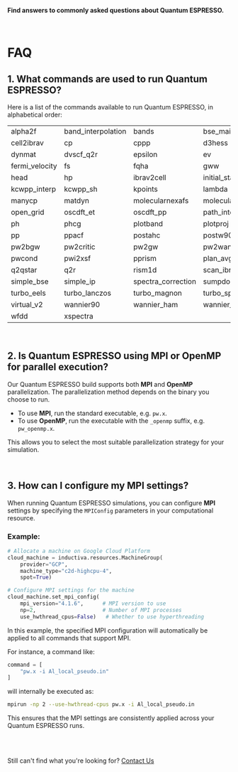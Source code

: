 **Find answers to commonly asked questions about Quantum ESPRESSO.**

<br>

# FAQ

## 1. What commands are used to run Quantum ESPRESSO?
Here is a list of the commands available to run Quantum ESPRESSO, in alphabetical order:

|                      |                     |                    |                   |                      |
|----------------------|---------------------|--------------------|-------------------|----------------------|
| alpha2f              | band_interpolation  | bands              | bse_main          | casino2upf           |
| cell2ibrav           | cp                  | cppp               | d3hess            | dos                  |
| dynmat               | dvscf_q2r           | epsilon            | ev                | fermi_proj           |
| fermi_velocity       | fs                  | fqha               | gww               | gww_fit              |
| head                 | hp                  | ibrav2cell         | initial_state     | kcw                  |
| kcwpp_interp         | kcwpp_sh            | kpoints            | lambda            | ld1                  |
| manycp               | matdyn              | molecularnexafs    | molecularpdos     | neb                  |
| open_grid            | oscdft_et           | oscdft_pp          | path_interpolation| pawplot              |
| ph                   | phcg                | plotband           | plotproj          | plotrho              |
| pp                   | ppacf               | postahc            | postw90           | pw                   |
| pw2bgw               | pw2critic           | pw2gw              | pw2wannier90      | pw4gww               |
| pwcond               | pwi2xsf             | pprism             | plan_avg          | projwfc              |
| q2qstar              | q2r                 | rism1d             | scan_ibrav        | simple               |
| simple_bse           | simple_ip           | spectra_correction | sumpdos           | turbo_davidson       |
| turbo_eels           | turbo_lanczos       | turbo_magnon       | turbo_spectrum    | upfconv              |
| virtual_v2           | wannier90           | wannier_ham        | wannier_plot      | wfck2r               |
| wfdd                 | xspectra            |                     |                   |                      |

<br>


## 2. Is Quantum ESPRESSO using MPI or OpenMP for parallel execution?

Our Quantum ESPRESSO build supports both **MPI** and **OpenMP** parallelization. The parallelization method depends on the binary you choose to run.

* To use **MPI**, run the standard executable, e.g. `pw.x`.
* To use **OpenMP**, run the executable with the `_openmp` suffix, e.g. `pw_openmp.x`.

This allows you to select the most suitable parallelization strategy for your simulation.

<br>

## 3. How can I configure my MPI settings?

When running Quantum ESPRESSO simulations, you can configure **MPI** settings by specifying the `MPIConfig` parameters in your computational resource.

### Example:

```python
# Allocate a machine on Google Cloud Platform
cloud_machine = inductiva.resources.MachineGroup(
    provider="GCP",
    machine_type="c2d-highcpu-4",
    spot=True)

# Configure MPI settings for the machine
cloud_machine.set_mpi_config(
    mpi_version="4.1.6",      # MPI version to use
    np=2,                     # Number of MPI processes
    use_hwthread_cpus=False)   # Whether to use hyperthreading
```

In this example, the specified MPI configuration will automatically be applied to all commands that support MPI.

For instance, a command like:

```python
command = [
    "pw.x -i Al_local_pseudo.in"
]
```

will internally be executed as:

```bash
mpirun -np 2 --use-hwthread-cpus pw.x -i Al_local_pseudo.in
```

This ensures that the MPI settings are consistently applied across your Quantum ESPRESSO runs.

<br>
<br>

Still can't find what you're looking for? [Contact Us](mailto:support@inductiva.ai)
